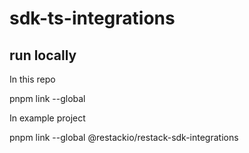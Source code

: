 # sdk-ts-integrations

## run locally

In this repo

pnpm link --global

In example project

pnpm link --global @restackio/restack-sdk-integrations
